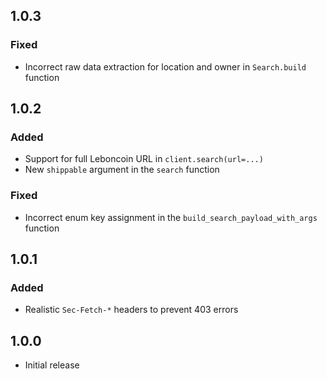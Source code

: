 ## 1.0.3
### Fixed
* Incorrect raw data extraction for location and owner in `Search.build` function

## 1.0.2
### Added
* Support for full Leboncoin URL in `client.search(url=...)`
* New `shippable` argument in the `search` function

### Fixed
* Incorrect enum key assignment in the `build_search_payload_with_args` function

## 1.0.1
### Added
* Realistic `Sec-Fetch-*` headers to prevent 403 errors

## 1.0.0
* Initial release
